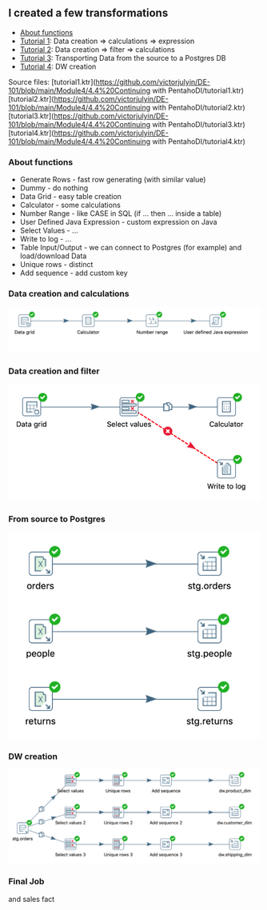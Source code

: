 ## I created a few transformations

  * [About functions](#about-functions)
  * [Tutorial 1](#data-creation-and-calculations): Data creation => calculations => expression
  * [Tutorial 2](#data-creation-and-filter): Data creation => filter => calculations
  * [Tutorial 3](#from-source-to-postgres): Transporting Data from the source to a Postgres DB
  * [Tutorial 4](#dw-creation): DW creation
 
Source files:
[tutorial1.ktr](https://github.com/victorjulyin/DE-101/blob/main/Module4/4.4%20Continuing with PentahoDI/tutorial1.ktr)
[tutorial2.ktr](https://github.com/victorjulyin/DE-101/blob/main/Module4/4.4%20Continuing with PentahoDI/tutorial2.ktr)
[tutorial3.ktr](https://github.com/victorjulyin/DE-101/blob/main/Module4/4.4%20Continuing with PentahoDI/tutorial3.ktr)
[tutorial4.ktr](https://github.com/victorjulyin/DE-101/blob/main/Module4/4.4%20Continuing with PentahoDI/tutorial4.ktr)


### About functions

  * Generate Rows - fast row generating (with similar value)
  * Dummy - do nothing
  * Data Grid - easy table creation
  * Calculator - some calculations
  * Number Range - like CASE in SQL (if ... then ... inside a table)
  * User Defined Java Expression - custom expression on Java
  * Select Values - ...
  * Write to log - ...
  * Table Input/Output - we can connect to Postgres (for example) and load/download Data
  * Unique rows - distinct
  * Add sequence - add custom key


### Data creation and calculations

<p align="center"><img  src="https://github.com/victorjulyin/DE-101/blob/main/Module4/4.4%20Continuing with PentahoDI/pics/transf1.png"></p>


### Data creation and filter

<p align="center"><img  src="https://github.com/victorjulyin/DE-101/blob/main/Module4/4.4%20Continuing with PentahoDI/pics/transf2.png"></p>

### From source to Postgres

<p align="center"><img  src="https://github.com/victorjulyin/DE-101/blob/main/Module4/4.4%20Continuing with PentahoDI/pics/transf3.png"></p>

### DW creation

<p align="center"><img  src="https://github.com/victorjulyin/DE-101/blob/main/Module4/4.4%20Continuing with PentahoDI/pics/transf4.png"></p>


### Final Job

and sales fact
